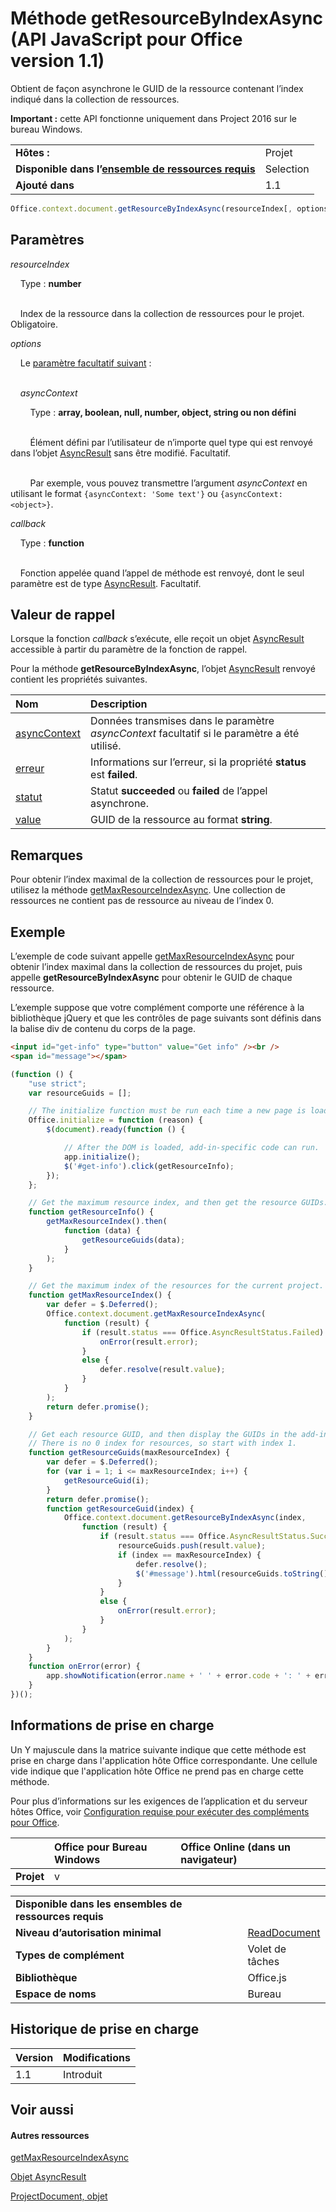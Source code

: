 
# Méthode getResourceByIndexAsync (API JavaScript pour Office version 1.1)
Obtient de façon asynchrone le GUID de la ressource contenant l’index indiqué dans la collection de ressources.

 **Important :** cette API fonctionne uniquement dans Project 2016 sur le bureau Windows.

|||
|:-----|:-----|
|**Hôtes :**|Projet|
|**Disponible dans l’[ensemble de ressources requis](../../docs/overview/specify-office-hosts-and-api-requirements.md)**|Selection|
|**Ajouté dans**|1.1|

```js
Office.context.document.getResourceByIndexAsync(resourceIndex[, options][, callback]);
```


## Paramètres

_resourceIndex_<br/>
&nbsp;&nbsp;&nbsp;&nbsp;Type : **number**<br/><br/>
&nbsp;&nbsp;&nbsp;&nbsp;Index de la ressource dans la collection de ressources pour le projet. Obligatoire.
    
_options_<br/>
&nbsp;&nbsp;&nbsp;&nbsp;Le [paramètre facultatif suivant](../../docs/develop/asynchronous-programming-in-office-add-ins.md#passing-optional-parameters-to-asynchronous-methods) :<br/><br/>
&nbsp;&nbsp;&nbsp;&nbsp;_asyncContext_<br/>
&nbsp;&nbsp;&nbsp;&nbsp;&nbsp;&nbsp;&nbsp;&nbsp;Type : **array, boolean, null, number, object, string ou non défini**<br/><br/>
&nbsp;&nbsp;&nbsp;&nbsp;&nbsp;&nbsp;&nbsp;&nbsp;Élément défini par l’utilisateur de n’importe quel type qui est renvoyé dans l’objet [AsyncResult](../../reference/shared/asyncresult.md) sans être modifié. Facultatif.<br/><br/>
&nbsp;&nbsp;&nbsp;&nbsp;&nbsp;&nbsp;&nbsp;&nbsp;Par exemple, vous pouvez transmettre l’argument _asyncContext_ en utilisant le format `{asyncContext: 'Some text'}` ou `{asyncContext: <object>}`.

_callback_<br/>
&nbsp;&nbsp;&nbsp;&nbsp;Type : **function**<br/><br/>
&nbsp;&nbsp;&nbsp;&nbsp;Fonction appelée quand l’appel de méthode est renvoyé, dont le seul paramètre est de type [AsyncResult](../../reference/shared/asyncresult.md). Facultatif.
    

## Valeur de rappel

Lorsque la fonction _callback_ s’exécute, elle reçoit un objet [AsyncResult](../../reference/shared/asyncresult.md) accessible à partir du paramètre de la fonction de rappel.

Pour la méthode **getResourceByIndexAsync**, l’objet [AsyncResult](../../reference/shared/asyncresult.md) renvoyé contient les propriétés suivantes.



|**Nom**|**Description**|
|:-----|:-----|
|[asyncContext](../../reference/shared/asyncresult.asynccontext.md)|Données transmises dans le paramètre _asyncContext_ facultatif si le paramètre a été utilisé.|
|[erreur](../../reference/shared/asyncresult.error.md)|Informations sur l’erreur, si la propriété **status** est **failed**.|
|[statut](../../reference/shared/asyncresult.status.md)|Statut **succeeded** ou **failed** de l’appel asynchrone.|
|[value](../../reference/shared/asyncresult.value.md)|GUID de la ressource au format **string**.|

## Remarques

Pour obtenir l’index maximal de la collection de ressources pour le projet, utilisez la méthode [getMaxResourceIndexAsync](../../reference/shared/projectdocument.getmaxresourceindexasync.md). Une collection de ressources ne contient pas de ressource au niveau de l’index 0.


## Exemple

L’exemple de code suivant appelle [getMaxResourceIndexAsync](../../reference/shared/projectdocument.getmaxresourceindexasync.md) pour obtenir l’index maximal dans la collection de ressources du projet, puis appelle **getResourceByIndexAsync** pour obtenir le GUID de chaque ressource.

L’exemple suppose que votre complément comporte une référence à la bibliothèque jQuery et que les contrôles de page suivants sont définis dans la balise div de contenu du corps de la page.




```HTML
<input id="get-info" type="button" value="Get info" /><br />
<span id="message"></span>
```




```js
(function () {
    "use strict";
    var resourceGuids = [];

    // The initialize function must be run each time a new page is loaded.
    Office.initialize = function (reason) {
        $(document).ready(function () {

            // After the DOM is loaded, add-in-specific code can run.
            app.initialize();
            $('#get-info').click(getResourceInfo);
        });
    };

    // Get the maximum resource index, and then get the resource GUIDs.
    function getResourceInfo() {
        getMaxResourceIndex().then(
            function (data) {
                getResourceGuids(data);
            }
        );
    }

    // Get the maximum index of the resources for the current project.
    function getMaxResourceIndex() {
        var defer = $.Deferred();
        Office.context.document.getMaxResourceIndexAsync(
            function (result) {
                if (result.status === Office.AsyncResultStatus.Failed) {
                    onError(result.error);
                }
                else {
                    defer.resolve(result.value);
                }
            }
        );
        return defer.promise();
    }

    // Get each resource GUID, and then display the GUIDs in the add-in.
    // There is no 0 index for resources, so start with index 1.
    function getResourceGuids(maxResourceIndex) {
        var defer = $.Deferred();
        for (var i = 1; i <= maxResourceIndex; i++) {
            getResourceGuid(i);
        }
        return defer.promise();
        function getResourceGuid(index) {
            Office.context.document.getResourceByIndexAsync(index,
                function (result) {
                    if (result.status === Office.AsyncResultStatus.Succeeded) {
                        resourceGuids.push(result.value);
                        if (index == maxResourceIndex) {
                            defer.resolve();
                            $('#message').html(resourceGuids.toString());
                        }
                    }
                    else {
                        onError(result.error);
                    }
                }
            );
        }
    }
    function onError(error) {
        app.showNotification(error.name + ' ' + error.code + ': ' + error.message);
    }
})();
```


## Informations de prise en charge


Un Y majuscule dans la matrice suivante indique que cette méthode est prise en charge dans l'application hôte Office correspondante. Une cellule vide indique que l'application hôte Office ne prend pas en charge cette méthode.

Pour plus d’informations sur les exigences de l’application et du serveur hôtes Office, voir [Configuration requise pour exécuter des compléments pour Office](../../docs/overview/requirements-for-running-office-add-ins.md).


||**Office pour Bureau Windows**|**Office Online (dans un navigateur)**|
|:-----|:-----|:-----|
|**Projet**|v||

|||
|:-----|:-----|
|**Disponible dans les ensembles de ressources requis**||
|**Niveau d’autorisation minimal**|[ReadDocument](../../docs/develop/requesting-permissions-for-api-use-in-content-and-task-pane-add-ins.md)|
|**Types de complément**|Volet de tâches|
|**Bibliothèque**|Office.js|
|**Espace de noms**|Bureau|

## Historique de prise en charge




|**Version**|**Modifications**|
|:-----|:-----|
|1.1|Introduit|

## Voir aussi



#### Autres ressources


[getMaxResourceIndexAsync](../../reference/shared/projectdocument.getmaxresourceindexasync.md)

[Objet AsyncResult](../../reference/shared/asyncresult.md)

[ProjectDocument, objet](../../reference/shared/projectdocument.projectdocument.md)

